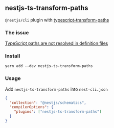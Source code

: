 ## nestjs-ts-transform-paths

`@nestjs/cli` plugin with [typescript-transform-paths](https://github.com/LeDDGroup/typescript-transform-paths#readme)

### The issue

[TypeScript paths are not resolved in definition files](https://github.com/microsoft/TypeScript/issues/32999)

### Install

```
yarn add --dev nestjs-ts-transform-paths
```

### Usage

Add `nestjs-ts-transform-paths` into `nest-cli.json`

```json
{
  "collection": "@nestjs/schematics",
  "compilerOptions": {
    "plugins": ["nestjs-ts-transform-paths"]
  }
}
```
